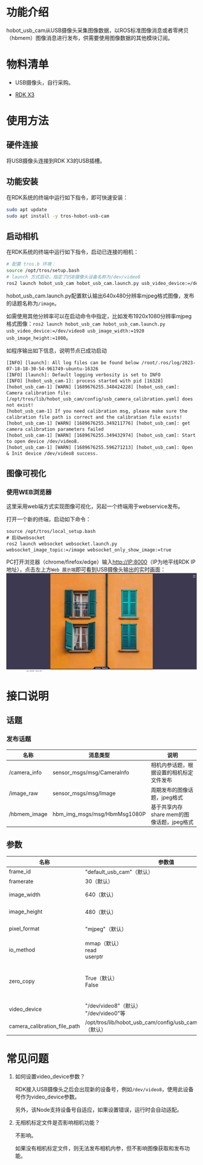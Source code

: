 # 功能介绍

hobot_usb_cam从USB摄像头采集图像数据，以ROS标准图像消息或者零拷贝（hbmem）图像消息进行发布，供需要使用图像数据的其他模块订阅。

# 物料清单

- USB摄像头，自行采购。

- [RDK X3](https://developer.horizon.cc/sunrise)


# 使用方法

## 硬件连接

将USB摄像头连接到RDK X3的USB插槽。

## 功能安装

在RDK系统的终端中运行如下指令，即可快速安装：

```bash
sudo apt update
sudo apt install -y tros-hobot-usb-cam
```

## 启动相机

在RDK系统的终端中运行如下指令，启动已连接的相机：

```bash
# 配置 tros.b 环境：
source /opt/tros/setup.bash
# launch 方式启动，指定了USB摄像头设备名称为/dev/video8
ros2 launch hobot_usb_cam hobot_usb_cam.launch.py usb_video_device:=/dev/video8
```

hobot_usb_cam.launch.py配置默认输出640x480分辨率mjpeg格式图像，发布的话题名称为`/image`。

如需使用其他分辨率可以在启动命令中指定，比如发布1920x1080分辨率mjpeg格式图像：`ros2 launch hobot_usb_cam hobot_usb_cam.launch.py usb_video_device:=/dev/video8 usb_image_width:=1920 usb_image_height:=1080`。

如程序输出如下信息，说明节点已成功启动

```text
[INFO] [launch]: All log files can be found below /root/.ros/log/2023-07-18-18-30-54-961749-ubuntu-16326
[INFO] [launch]: Default logging verbosity is set to INFO
[INFO] [hobot_usb_cam-1]: process started with pid [16328]
[hobot_usb_cam-1] [WARN] [1689676255.348424228] [hobot_usb_cam]: Camera calibration file: [/opt/tros/lib/hobot_usb_cam/config/usb_camera_calibration.yaml] does not exist!
[hobot_usb_cam-1] If you need calibration msg, please make sure the calibration file path is correct and the calibration file exists!
[hobot_usb_cam-1] [WARN] [1689676255.349211776] [hobot_usb_cam]: get camera calibration parameters failed
[hobot_usb_cam-1] [WARN] [1689676255.349432974] [hobot_usb_cam]: Start to open device /dev/video8.
[hobot_usb_cam-1] [WARN] [1689676255.596271213] [hobot_usb_cam]: Open & Init device /dev/video8 success.
```

## 图像可视化

### 使用WEB浏览器

这里采用web端方式实现图像可视化，另起一个终端用于webservice发布。

 打开一个新的终端，启动如下命令：

```shell
source /opt/tros/local_setup.bash
# 启动websocket
ros2 launch websocket websocket.launch.py websocket_image_topic:=/image websocket_only_show_image:=true
```

PC打开浏览器（chrome/firefox/edge）输入<http://IP:8000>（IP为地平线RDK IP地址），点击左上方`Web 展示端`即可看到USB摄像头输出的实时画面：
    ![web_usb](./image/web_usb.png "实时图像")


# 接口说明

## 话题

### 发布话题
| 名称         | 消息类型                             | 说明                                     |
| ------------ | ------------------------------------ | ---------------------------------------- |
| /camera_info | sensor_msgs/msg/CameraInfo           | 相机内参话题，根据设置的相机标定文件发布 |
| /image_raw   | sensor_msgs/msg/Image                | 周期发布的图像话题，jpeg格式             |
| /hbmem_image   | hbm_img_msgs/msg/HbmMsg1080P | 基于共享内存share mem的图像话题，jpeg格式        |

## 参数

| 名称                         | 参数值                                          | 说明                                               |
| ---------------------------- | ----------------------------------------------- | -------------------------------------------------- |
| frame_id                 | "default_usb_cam"（默认） | 消息标志符                         |
| framerate                 | 30（默认） | 帧率                         |
| image_width                  | 640（默认）                                    | 图像宽方向分辨率                                   |
| image_height                 | 480（默认）                                    | 图像高方向分辨率                                   |
| pixel_format                   | "mjpeg"（默认）                       | 发布图像编码方式                              |
| io_method                    | mmap（默认）<br />read<br />userptr        | 从USB摄像头获取图像的io类型  |
| zero_copy                    | True（默认）<br />False                      | 图像传输方式，配置shared_mem后将使用零拷贝机制传输 |
| video_device | "/dev/video8"（默认）<br />"/dev/video0"等             | 设备驱动名称                                 |
| camera_calibration_file_path | /opt/tros/lib/hobot_usb_cam/config/usb_camera_calibration.yaml（默认）                                      | 相机标定文件的路径                                 |

# 常见问题

1. 如何设置video_device参数？

    RDK接入USB摄像头之后会出现新的设备号，例如`/dev/video8`，使用此设备号作为video_device参数。

    另外，该Node支持设备号自适应，如果设置错误，运行时会自动适配。

2. 无相机标定文件是否影响相机功能？

   不影响。
   
   如果没有相机标定文件，则无法发布相机内参，但不影响图像获取和发布功能。
